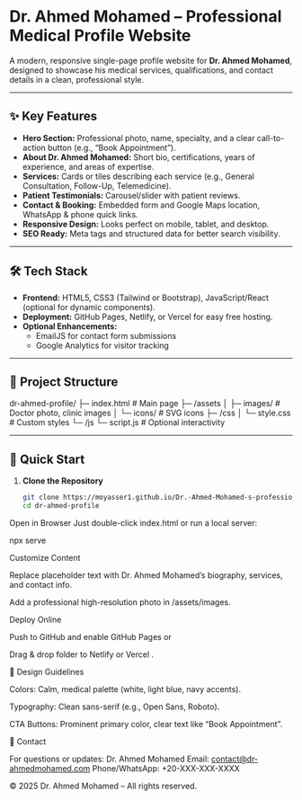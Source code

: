 # Dr. Ahmed Mohamed – Professional Medical Profile Website

A modern, responsive single-page profile website for **Dr. Ahmed Mohamed**, designed to showcase his medical services, qualifications, and contact details in a clean, professional style.

---

## ✨ Key Features
- **Hero Section:** Professional photo, name, specialty, and a clear call-to-action button (e.g., “Book Appointment”).
- **About Dr. Ahmed Mohamed:** Short bio, certifications, years of experience, and areas of expertise.
- **Services:** Cards or tiles describing each service (e.g., General Consultation, Follow-Up, Telemedicine).
- **Patient Testimonials:** Carousel/slider with patient reviews.
- **Contact & Booking:** Embedded form and Google Maps location, WhatsApp & phone quick links.
- **Responsive Design:** Looks perfect on mobile, tablet, and desktop.
- **SEO Ready:** Meta tags and structured data for better search visibility.

---

## 🛠️ Tech Stack
- **Frontend:** HTML5, CSS3 (Tailwind or Bootstrap), JavaScript/React (optional for dynamic components).
- **Deployment:** GitHub Pages, Netlify, or Vercel for easy free hosting.
- **Optional Enhancements:**  
  - EmailJS for contact form submissions  
  - Google Analytics for visitor tracking  

---

## 📂 Project Structure
dr-ahmed-profile/
├─ index.html # Main page
├─ /assets
│ ├─ images/ # Doctor photo, clinic images
│ └─ icons/ # SVG icons
├─ /css
│ └─ style.css # Custom styles
└─ /js
└─ script.js # Optional interactivity


---

## 🚀 Quick Start

1. **Clone the Repository**
   ```bash
   git clone https://moyasser1.github.io/Dr.-Ahmed-Mohamed-s-professional-website/
   cd dr-ahmed-profile

Open in Browser
Just double-click index.html or run a local server:

npx serve


Customize Content

Replace placeholder text with Dr. Ahmed Mohamed’s biography, services, and contact info.

Add a professional high-resolution photo in /assets/images.

Deploy Online

Push to GitHub and enable GitHub Pages
or

Drag & drop folder to Netlify
 or Vercel
.

🎨 Design Guidelines

Colors: Calm, medical palette (white, light blue, navy accents).

Typography: Clean sans-serif (e.g., Open Sans, Roboto).

CTA Buttons: Prominent primary color, clear text like “Book Appointment”.

📧 Contact

For questions or updates:
Dr. Ahmed Mohamed
Email: contact@dr-ahmedmohamed.com
Phone/WhatsApp: +20-XXX-XXX-XXXX

© 2025 Dr. Ahmed Mohamed – All rights reserved.

